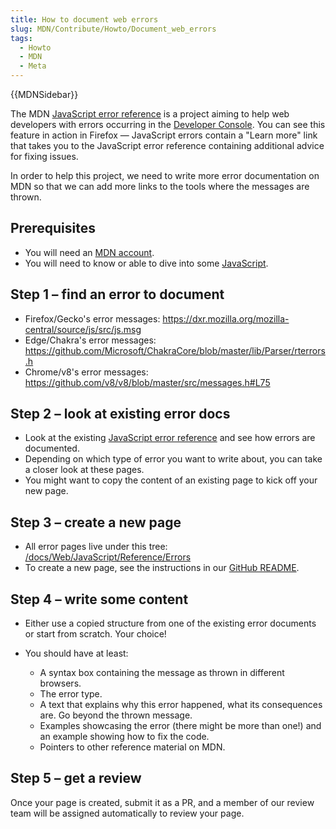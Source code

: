 ```yaml
---
title: How to document web errors
slug: MDN/Contribute/Howto/Document_web_errors
tags:
  - Howto
  - MDN
  - Meta
---
```

{{MDNSidebar}}

The MDN [JavaScript error reference](/en-US/docs/Web/JavaScript/Reference/Errors) is a project aiming to help web developers with errors occurring in the [Developer Console](https://firefox-source-docs.mozilla.org/devtools-user/web_console/index.html). You can see this feature in action in Firefox — JavaScript errors contain a "Learn more" link that takes you to the JavaScript error reference containing additional advice for fixing issues.

In order to help this project, we need to write more error documentation on MDN so that we can add more links to the tools where the messages are thrown.

## Prerequisites

- You will need an [MDN account](/en-US/docs/MDN/Contribute/Getting_started#step_1_create_an_account_on_mdn).
- You will need to know or able to dive into some [JavaScript](/en-US/docs/Web/JavaScript).

## Step 1 – find an error to document

- Firefox/Gecko's error messages: <https://dxr.mozilla.org/mozilla-central/source/js/src/js.msg>
- Edge/Chakra's error messages: <https://github.com/Microsoft/ChakraCore/blob/master/lib/Parser/rterrors.h>
- Chrome/v8's error messages: <https://github.com/v8/v8/blob/master/src/messages.h#L75>

## Step 2 – look at existing error docs

- Look at the existing [JavaScript error reference](/en-US/docs/Web/JavaScript/Reference/Errors) and see how errors are documented.
- Depending on which type of error you want to write about, you can take a closer look at these pages.
- You might want to copy the content of an existing page to kick off your new page.

## Step 3 – create a new page

- All error pages live under this tree: [/docs/Web/JavaScript/Reference/Errors](/en-US/docs/Web/JavaScript/Reference/Errors)
- To create a new page, see the instructions in our [GitHub README](https://github.com/mdn/content#adding-a-new-document).

## Step 4 – write some content

- Either use a copied structure from one of the existing error documents or start from scratch. Your choice!
- You should have at least:

  - A syntax box containing the message as thrown in different browsers.
  - The error type.
  - A text that explains why this error happened, what its consequences are. Go beyond the thrown message.
  - Examples showcasing the error (there might be more than one!) and an example showing how to fix the code.
  - Pointers to other reference material on MDN.

## Step 5 – get a review

Once your page is created, submit it as a PR, and a member of our review team will be assigned automatically to review your page.
